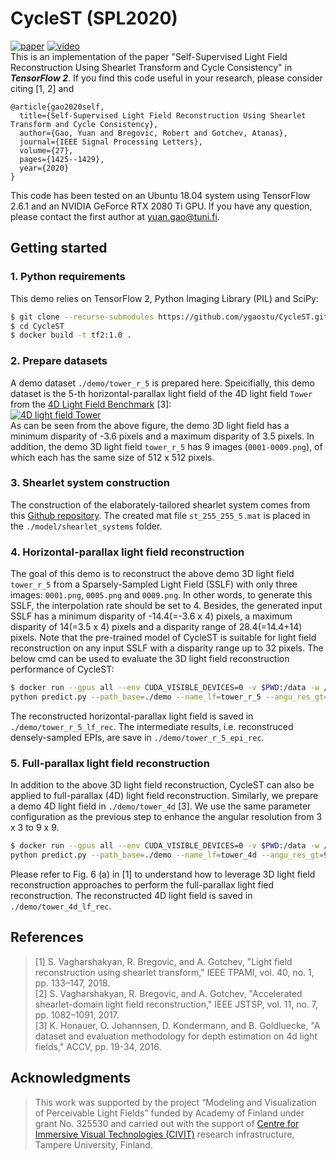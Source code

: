 # CycleST (SPL2020)
[![paper](https://img.shields.io/badge/ArXiv-Paper-green)](https://arxiv.org/abs/2003.09294)
[![video](https://img.shields.io/badge/YouTube-Video-orange)](https://www.youtube.com/watch?v=r9e4XoX07hE)  
This is an implementation of the paper "Self-Supervised Light Field Reconstruction Using Shearlet Transform and Cycle Consistency" in ***TensorFlow 2***.
If you find this code useful in your research, please consider citing [1, 2] and  
```
@article{gao2020self,
  title={Self-Supervised Light Field Reconstruction Using Shearlet Transform and Cycle Consistency},
  author={Gao, Yuan and Bregovic, Robert and Gotchev, Atanas},
  journal={IEEE Signal Processing Letters},
  volume={27},
  pages={1425--1429},
  year={2020}
}
```
This code has been tested on an Ubuntu 18.04 system using TensorFlow 2.6.1 and an NVIDIA GeForce RTX 2080 Ti GPU. 
If you have any question, please contact the first author at <yuan.gao@tuni.fi>.

## Getting started ##
### 1. Python requirements ###
This demo relies on TensorFlow 2, Python Imaging Library (PIL) and SciPy: 
``` bash
$ git clone --recurse-submodules https://github.com/ygaostu/CycleST.git
$ cd CycleST
$ docker build -t tf2:1.0 .
```
### 2. Prepare datasets ###
A demo dataset `./demo/tower_r_5` is prepared here. 
Speicifially, this demo dataset is the 5-th horizontal-parallax light field of the 4D light field `Tower` from the [4D Light Field Benchmark](https://lightfield-analysis.uni-konstanz.de/) [3]:  
[![](./demo/lf_tower.png "4D light field Tower")](https://lightfield-analysis.uni-konstanz.de/)  
As can be seen from the above figure, the demo 3D light field has a minimum disparity of -3.6 pixels and a maximum disparity of 3.5 pixels. 
In addition, the demo 3D light field `tower_r_5` has 9 images (`0001-0009.png`), of which each has the same size of 512 x 512 pixels.   

### 3. Shearlet system construction
The construction of the elaborately-tailored shearlet system comes from this [Github repository](https://github.com/ygaostu/shearlets).
The created mat file `st_255_255_5.mat` is placed in the `./model/shearlet_systems` folder.  

### 4. Horizontal-parallax light field reconstruction ###
The goal of this demo is to reconstruct the above demo 3D light field `tower_r_5` from a Sparsely-Sampled Light Field (SSLF) with only three images: `0001.png`, `0005.png` and `0009.png`.
In other words, to generate this SSLF, the interpolation rate should be set to 4. 
Besides, the generated input SSLF has a minimum disparity of -14.4(=-3.6 x 4) pixels, a maximum disparity of 14(=3.5 x 4) pixels and a disparity range of 28.4(=14.4+14) pixels. 
Note that the pre-trained model of CycleST is suitable for light field reconstruction on any input SSLF with a disparity range up to 32 pixels. 
The below cmd can be used to evaluate the 3D light field reconstruction performance of CycleST:
``` bash  
$ docker run --gpus all --env CUDA_VISIBLE_DEVICES=0 -v $PWD:/data -w /data --user $(id -u):$(id -g) -it --rm tf2:1.0 \
python predict.py --path_base=./demo --name_lf=tower_r_5 --angu_res_gt=9 --dmin=-3.6 --dmax=3.5 --interp_rate=4
```
The reconstructed horizontal-parallax light field is saved in `./demo/tower_r_5_lf_rec`. The intermediate results, i.e. reconstruced densely-sampled EPIs, are save in `./demo/tower_r_5_epi_rec`. 

### 5. Full-parallax light field reconstruction ###
In addition to the above 3D light field reconstruction, CycleST can also be applied to full-parallax (4D) light field reconstruction. 
Similarly, we prepare a demo 4D light field in `./demo/tower_4d` [3]. 
We use the same parameter configuration as the previous step to enhance the angular resolution from 3 x 3 to 9 x 9. 
``` bash
$ docker run --gpus all --env CUDA_VISIBLE_DEVICES=0 -v $PWD:/data -w /data --user $(id -u):$(id -g) -it --rm tf2:1.0 \
python predict.py --path_base=./demo --name_lf=tower_4d --angu_res_gt=9 --dmin=-3.6 --dmax=3.5 --interp_rate=4 --full_parallax
```
Please refer to Fig. 6 (a) in [1] to understand how to leverage 3D light field reconstruction approaches to perform the full-parallax light fied reconstruction. 
The reconstructed 4D light field is saved in `./demo/tower_4d_lf_rec`.

## References ##
> [1] S. Vagharshakyan, R. Bregovic, and A. Gotchev, "Light field reconstruction using shearlet transform," IEEE TPAMI, vol. 40,
no. 1, pp. 133–147, 2018.  
> [2] S. Vagharshakyan, R. Bregovic, and A. Gotchev, "Accelerated shearlet-domain light field reconstruction," IEEE JSTSP, vol.
11, no. 7, pp. 1082–1091, 2017.  
> [3] K. Honauer, O. Johannsen, D. Kondermann, and B. Goldluecke, "A dataset and evaluation methodology for depth estimation on 4d light fields," ACCV, pp. 19-34, 2016.

## Acknowledgments ##
> This work was supported by the project “Modeling and Visualization of Perceivable Light Fields” funded by Academy of Finland under grant No. 325530 and carried out with the support of [Centre for Immersive Visual Technologies (CIVIT)](https://civit.fi/) research infrastructure, Tampere University, Finland.